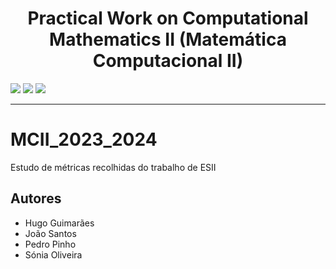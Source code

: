 <h1 align="center">Practical Work on Computational Mathematics II (Matemática Computacional II)</h1>

<p>
  <img src="http://img.shields.io/static/v1?style=for-the-badge&label=School%20year&message=2023/2024&color=sucess"/>
  <img src="http://img.shields.io/static/v1?style=for-the-badge&label=Discipline&message=MCII&color=sucess"/>
  <img src="http://img.shields.io/static/v1?style=for-the-badge&label=Grade&message=?&color=sucess"/>
</p>

---


# MCII_2023_2024
Estudo de métricas recolhidas do trabalho de ESII

## Autores
* Hugo Guimarães
* João Santos
* Pedro Pinho
* Sónia Oliveira
